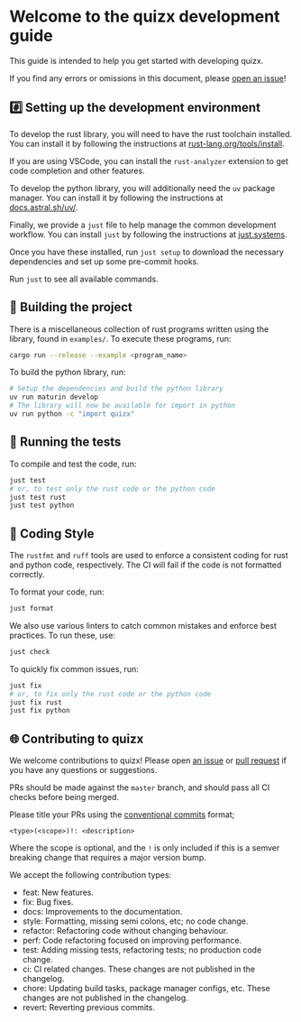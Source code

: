 # Welcome to the quizx development guide <!-- omit in toc -->

This guide is intended to help you get started with developing quizx.

If you find any errors or omissions in this document, please [open an issue](https://github.com/zxlang/quizx/issues/new)!

## #️⃣ Setting up the development environment

To develop the rust library, you will need to have the rust toolchain installed. You can install it by following the instructions at [rust-lang.org/tools/install](https://www.rust-lang.org/tools/install).

If you are using VSCode, you can install the `rust-analyzer` extension to get code completion and other features.

To develop the python library, you will additionally need the `uv` package manager. You can install it by following the instructions at [docs.astral.sh/uv/](https://docs.astral.sh/uv/).

Finally, we provide a `just` file to help manage the common development workflow. You can install `just` by following the instructions at [just.systems](https://just.systems/).

Once you have these installed, run `just setup` to download the necessary dependencies and set up some pre-commit hooks.

Run `just` to see all available commands.

## 🚀 Building the project

There is a miscellaneous collection of rust programs written using the library,
found in `examples/`. To execute these programs, run:

```bash
cargo run --release --example <program_name>
```

To build the python library, run:

```bash
# Setup the dependencies and build the python library
uv run maturin develop
# The library will now be available for import in python
uv run python -c "import quizx"
```

## 🏃 Running the tests

To compile and test the code, run:

```bash
just test
# or, to test only the rust code or the python code
just test rust
just test python
```

## 💅 Coding Style

The `rustfmt` and `ruff` tools are used to enforce a consistent coding for rust
and python code, respectively. The CI will fail if the code is not formatted
correctly.

To format your code, run:

```bash
just format
```

We also use various linters to catch common mistakes and enforce best practices. To run these, use:

```bash
just check
```

To quickly fix common issues, run:

```bash
just fix
# or, to fix only the rust code or the python code
just fix rust
just fix python
```

## 🌐 Contributing to quizx

We welcome contributions to quizx! Please open [an issue](https://github.com/CQCL/hugr/issues/new) or [pull request](https://github.com/CQCL/hugr/compare) if you have any questions or suggestions.

PRs should be made against the `master` branch, and should pass all CI checks before being merged.

Please title your PRs using the [conventional commits](https://www.conventionalcommits.org/en/v1.0.0/) format;
```
<type>(<scope>)!: <description>
```
Where the scope is optional, and the `!` is only included if this is a semver breaking change that requires a major version bump.

We accept the following contribution types:

- feat: New features.
- fix: Bug fixes.
- docs: Improvements to the documentation.
- style: Formatting, missing semi colons, etc; no code change.
- refactor: Refactoring code without changing behaviour.
- perf: Code refactoring focused on improving performance.
- test: Adding missing tests, refactoring tests; no production code change.
- ci: CI related changes. These changes are not published in the changelog.
- chore: Updating build tasks, package manager configs, etc. These changes are not published in the changelog.
- revert: Reverting previous commits.
 